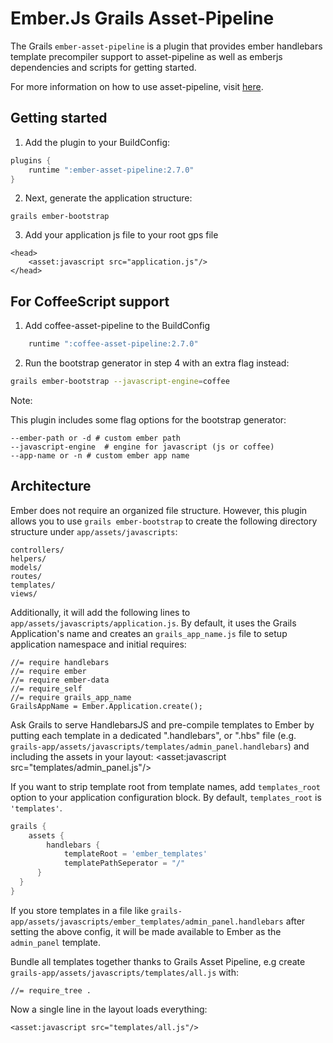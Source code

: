 Ember.Js Grails Asset-Pipeline
================================
The Grails `ember-asset-pipeline` is a plugin that provides ember handlebars template precompiler support to asset-pipeline as well as emberjs dependencies and scripts for getting started.

For more information on how to use asset-pipeline, visit [here](http://www.github.com/bertramdev/asset-pipeline).

## Getting started
1. Add the plugin to your BuildConfig:

```groovy
plugins {
	runtime ":ember-asset-pipeline:2.7.0"
}
```

2. Next, generate the application structure:
```shell
grails ember-bootstrap
```

3. Add your application js file to your root gps file
```gsp
<head>
	<asset:javascript src="application.js"/>
</head>
```

## For CoffeeScript support
1. Add coffee-asset-pipeline to the BuildConfig
```groovy
	runtime ":coffee-asset-pipeline:2.7.0"
```

2. Run the bootstrap generator in step 4 with an extra flag instead:
```sh
grails ember-bootstrap --javascript-engine=coffee
```

Note:

This plugin includes some flag options for the bootstrap generator:

```
--ember-path or -d # custom ember path
--javascript-engine  # engine for javascript (js or coffee)
--app-name or -n # custom ember app name
```


## Architecture

Ember does not require an organized file structure. However, this plugin allows you
to use `grails ember-bootstrap` to create the following directory structure under `app/assets/javascripts`:

    controllers/
    helpers/
    models/
    routes/
    templates/
    views/

Additionally, it will add the following lines to `app/assets/javascripts/application.js`.
By default, it uses the Grails Application's name and creates an `grails_app_name.js`
file to setup application namespace and initial requires:

    //= require handlebars
    //= require ember
    //= require ember-data
    //= require_self
    //= require grails_app_name
    GrailsAppName = Ember.Application.create();

Ask Grails to serve HandlebarsJS and pre-compile templates to Ember
by putting each template in a dedicated ".handlebars", or ".hbs" file
(e.g. `grails-app/assets/javascripts/templates/admin_panel.handlebars`)
and including the assets in your layout:
		<asset:javascript src="templates/admin_panel.js"/>

If you want to strip template root from template names, add `templates_root` option to your application configuration block.
By default, `templates_root` is `'templates'`.

```groovy
grails {
	assets {
		handlebars {
			templateRoot = 'ember_templates'
			templatePathSeperator = "/"
	  }
  }
}
```


If you store templates in a file like `grails-app/assets/javascripts/ember_templates/admin_panel.handlebars` after setting the above config,
it will be made available to Ember as the `admin_panel` template.



Bundle all templates together thanks to Grails Asset Pipeline,
e.g create `grails-app/assets/javascripts/templates/all.js` with:

    //= require_tree .

Now a single line in the layout loads everything:

    <asset:javascript src="templates/all.js"/>
